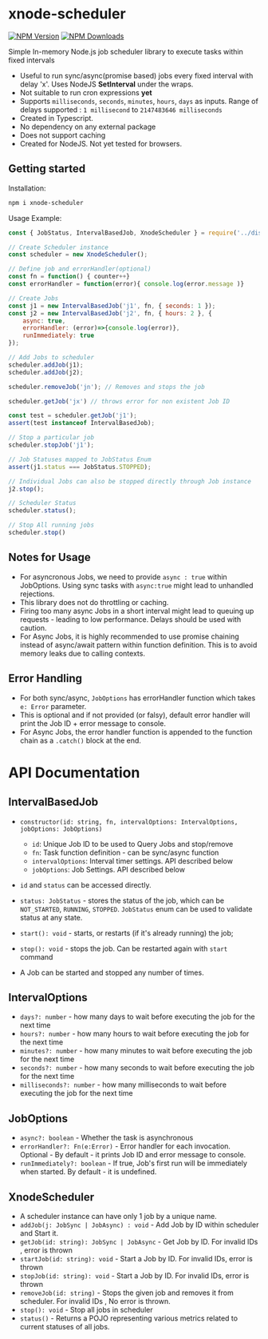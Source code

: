 # xnode-scheduler

[![NPM Version][npm-image]][npm-url]
[![NPM Downloads][downloads-image]][downloads-url]

Simple In-memory Node.js job scheduler library to execute tasks within fixed intervals
* Useful to run sync/async(promise based) jobs every fixed interval with delay 'x'. Uses NodeJS **SetInterval** under the wraps.
* Not suitable to run cron expressions **yet**
* Supports `milliseconds`, `seconds`, `minutes`, `hours`, `days` as inputs. Range of delays supported : `1 millisecond` to `2147483646 milliseconds`
* Created in Typescript.
* No dependency on any external package
* Does not support caching
* Created for NodeJS. Not yet tested for browsers.


## Getting started

Installation:

```bash
npm i xnode-scheduler
```

Usage Example:

```js
const { JobStatus, IntervalBasedJob, XnodeScheduler } = require('../dist/index');

// Create Scheduler instance
const scheduler = new XnodeScheduler();

// Define job and errorHandler(optional)
const fn = function() { counter++}
const errorHandler = function(error){ console.log(error.message )}

// Create Jobs
const j1 = new IntervalBasedJob('j1', fn, { seconds: 1 });
const j2 = new IntervalBasedJob('j2', fn, { hours: 2 }, {
    async: true,
    errorHandler: (error)=>{console.log(error)},
    runImmediately: true
});

// Add Jobs to scheduler
scheduler.addJob(j1);
scheduler.addJob(j2);

scheduler.removeJob('jn'); // Removes and stops the job

scheduler.getJob('jx') // throws error for non existent Job ID

const test = scheduler.getJob('j1');
assert(test instanceof IntervalBasedJob);

// Stop a particular job
scheduler.stopJob('j1');

// Job Statuses mapped to JobStatus Enum
assert(j1.status === JobStatus.STOPPED);

// Individual Jobs can also be stopped directly through Job instance
j2.stop();

// Scheduler Status
scheduler.status();

// Stop All running jobs
scheduler.stop()
```

## Notes for Usage

* For asyncronous Jobs, we need to provide `async : true` within JobOptions. Using sync tasks with `async:true` might lead to unhandled rejections. 
* This library does not do throttling or caching.
* Firing too many async Jobs in a short interval might lead to queuing up requests - leading to low performance. Delays should be used with caution.
* For Async Jobs, it is highly recommended to use promise chaining instead of async/await pattern within function definition. This is to avoid memory leaks due to calling contexts.

## Error Handling
* For both sync/async, `JobOptions` has errorHandler function which takes `e: Error` parameter.
* This is optional and if not provided (or falsy), default error handler will print the Job ID + error message to console.
* For Async Jobs, the error handler function is appended to the function chain as a `.catch()` block at the end.


# API Documentation

## IntervalBasedJob

* `constructor(id: string, fn, intervalOptions: IntervalOptions, jobOptions: JobOptions)`
    * `id`: Unique Job ID to be used to Query Jobs and stop/remove
    * `fn`: Task function definition - can be sync/async function
    * `intervalOptions`: Interval timer settings. API described below
    * `jobOptions`: Job Settings. API described below

* `id` and `status` can be accessed directly.
* `status: JobStatus` - stores the status of the job, which can be `NOT_STARTED`, `RUNNING`, `STOPPED`. `JobStatus` enum can be used to validate status at any state.
* `start(): void` - starts, or restarts (if it's already running) the job;
* `stop(): void` - stops the job. Can be restarted again with `start` command
* A Job can be started and stopped any number of times.


## IntervalOptions

* `days?: number` - how many days to wait before executing the job for the next time
* `hours?: number` - how many hours to wait before executing the job for the next time
* `minutes?: number` - how many minutes to wait before executing the job for the next time
* `seconds?: number` - how many seconds to wait before executing the job for the next time
* `milliseconds?: number` - how many milliseconds to wait before executing the job for the next time

## JobOptions
* `async?: boolean` - Whether the task is asynchronous
* `errorHandler?: Fn(e:Error)` - Error handler for each invocation. Optional - By default - it prints Job ID and error message to console.
* `runImmediately?: boolean` - If true, Job's first run will be immediately when started. By default - it is undefined.


## XnodeScheduler

* A scheduler instance can have only 1 job by a unique name.
* `addJob(j: JobSync | JobAsync) : void` - Add Job by ID within scheduler and Start it.
* `getJob(id: string): JobSync | JobAsync` - Get Job by ID. For invalid IDs , error is thrown
* `startJob(id: string): void` - Start a Job by ID. For invalid IDs, error is thrown
* `stopJob(id: string): void` - Start a Job by ID. For invalid IDs, error is thrown
* `removeJob(id: string)` - Stops the given job and removes it from scheduler. For invalid IDs , No error is thrown.
* `stop(): void` - Stop all jobs in scheduler
* `status()` - Returns a POJO representing various metrics related to current statuses of all jobs.


[npm-image]: https://img.shields.io/npm/v/xnode-scheduler?style=plastic
[npm-url]: https://www.npmjs.com/package/xnode-scheduler
[downloads-image]: https://img.shields.io/npm/dw/xnode-scheduler?style=plastic
[downloads-url]: https://www.npmjs.com/package/xnode-scheduler


